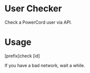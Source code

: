 # User Checker
Check a PowerCord user via API.
# Usage
[prefix]check [id]

If you have a bad network, wait a while.
